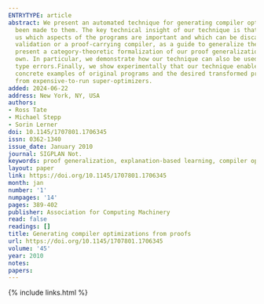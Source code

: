 ```yaml
---
ENTRYTYPE: article
abstract: We present an automated technique for generating compiler optimizations from examples of concrete programs before and after improvements have
  been made to them. The key technical insight of our technique is that a proof of equivalence between the original and transformed concrete programs informs
  us which aspects of the programs are important and which can be discarded. Our technique therefore uses these proofs, which can be produced by translation
  validation or a proof-carrying compiler, as a guide to generalize the original and transformed programs into broadly applicable optimization rules.We
  present a category-theoretic formalization of our proof generalization technique. This abstraction makes our technique applicable to logics besides our
  own. In particular, we demonstrate how our technique can also be used to learn query optimizations for relational databases or to aid programmers in debugging
  type errors.Finally, we show experimentally that our technique enables programmers to train a compiler with application-specific optimizations by providing
  concrete examples of original programs and the desired transformed programs. We also show how it enables a compiler to learn efficient-to-run optimizations
  from expensive-to-run super-optimizers.
added: 2024-06-22
address: New York, NY, USA
authors:
- Ross Tate
- Michael Stepp
- Sorin Lerner
doi: 10.1145/1707801.1706345
issn: 0362-1340
issue_date: January 2010
journal: SIGPLAN Not.
keywords: proof generalization, explanation-based learning, compiler optimization
layout: paper
link: https://doi.org/10.1145/1707801.1706345
month: jan
number: '1'
numpages: '14'
pages: 389-402
publisher: Association for Computing Machinery
read: false
readings: []
title: Generating compiler optimizations from proofs
url: https://doi.org/10.1145/1707801.1706345
volume: '45'
year: 2010
notes:
papers:
---
```

{% include links.html %}
